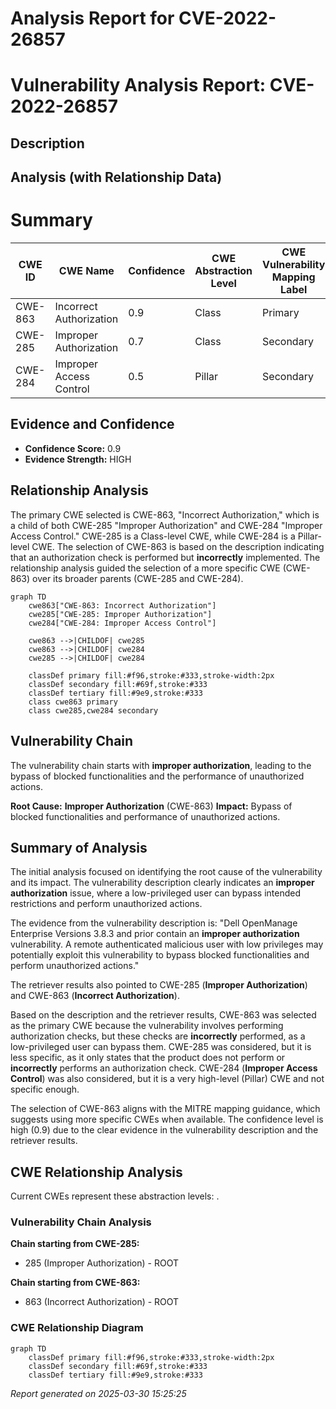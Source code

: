 # Analysis Report for CVE-2022-26857

# Vulnerability Analysis Report: CVE-2022-26857

## Description



## Analysis (with Relationship Data)

# Summary
| CWE ID | CWE Name | Confidence | CWE Abstraction Level | CWE Vulnerability Mapping Label | CWE-Vulnerability Mapping Notes |
|---|---|---|---|---|---|
| CWE-863 | Incorrect Authorization | 0.9 | Class | Primary | Allowed-with-Review |
| CWE-285 | Improper Authorization | 0.7 | Class | Secondary | Discouraged |
| CWE-284 | Improper Access Control | 0.5 | Pillar | Secondary | Discouraged |

## Evidence and Confidence

*   **Confidence Score:** 0.9
*   **Evidence Strength:** HIGH

## Relationship Analysis
The primary CWE selected is CWE-863, "Incorrect Authorization," which is a child of both CWE-285 "Improper Authorization" and CWE-284 "Improper Access Control." CWE-285 is a Class-level CWE, while CWE-284 is a Pillar-level CWE. The selection of CWE-863 is based on the description indicating that an authorization check is performed but **incorrectly** implemented. The relationship analysis guided the selection of a more specific CWE (CWE-863) over its broader parents (CWE-285 and CWE-284).

```mermaid
graph TD
    cwe863["CWE-863: Incorrect Authorization"]
    cwe285["CWE-285: Improper Authorization"]
    cwe284["CWE-284: Improper Access Control"]

    cwe863 -->|CHILDOF| cwe285
    cwe863 -->|CHILDOF| cwe284
    cwe285 -->|CHILDOF| cwe284

    classDef primary fill:#f96,stroke:#333,stroke-width:2px
    classDef secondary fill:#69f,stroke:#333
    classDef tertiary fill:#9e9,stroke:#333
    class cwe863 primary
    class cwe285,cwe284 secondary
```

## Vulnerability Chain
The vulnerability chain starts with **improper authorization**, leading to the bypass of blocked functionalities and the performance of unauthorized actions.

**Root Cause:** **Improper Authorization** (CWE-863)
**Impact:** Bypass of blocked functionalities and performance of unauthorized actions.

## Summary of Analysis
The initial analysis focused on identifying the root cause of the vulnerability and its impact. The vulnerability description clearly indicates an **improper authorization** issue, where a low-privileged user can bypass intended restrictions and perform unauthorized actions.

The evidence from the vulnerability description is: "Dell OpenManage Enterprise Versions 3.8.3 and prior contain an **improper authorization** vulnerability. A remote authenticated malicious user with low privileges may potentially exploit this vulnerability to bypass blocked functionalities and perform unauthorized actions."

The retriever results also pointed to CWE-285 (**Improper Authorization**) and CWE-863 (**Incorrect Authorization**).

Based on the description and the retriever results, CWE-863 was selected as the primary CWE because the vulnerability involves performing authorization checks, but these checks are **incorrectly** performed, as a low-privileged user can bypass them. CWE-285 was considered, but it is less specific, as it only states that the product does not perform or **incorrectly** performs an authorization check. CWE-284 (**Improper Access Control**) was also considered, but it is a very high-level (Pillar) CWE and not specific enough.

The selection of CWE-863 aligns with the MITRE mapping guidance, which suggests using more specific CWEs when available. The confidence level is high (0.9) due to the clear evidence in the vulnerability description and the retriever results.


## CWE Relationship Analysis

Current CWEs represent these abstraction levels: .


### Vulnerability Chain Analysis

**Chain starting from CWE-285:**
- 285 (Improper Authorization) - ROOT


**Chain starting from CWE-863:**
- 863 (Incorrect Authorization) - ROOT



### CWE Relationship Diagram

```mermaid
graph TD
    classDef primary fill:#f96,stroke:#333,stroke-width:2px
    classDef secondary fill:#69f,stroke:#333
    classDef tertiary fill:#9e9,stroke:#333
```



*Report generated on 2025-03-30 15:25:25*
